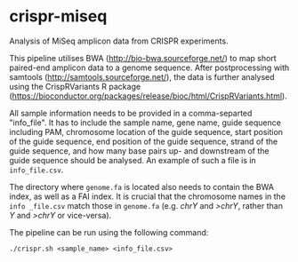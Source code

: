 # crispr-miseq
Analysis of MiSeq amplicon data from CRISPR experiments.

This pipeline utilises BWA (http://bio-bwa.sourceforge.net/) to map short paired-end amplicon data to a genome sequence. After postprocessing with samtools (http://samtools.sourceforge.net/), the data is further analysed using the CrispRVariants R package (https://bioconductor.org/packages/release/bioc/html/CrispRVariants.html). 

All sample information needs to be provided in a comma-separted "info_file". It has to include the sample name, gene name, guide sequence including PAM, chromosome location of the guide sequence, start position of the guide sequence, end position of the guide sequence, strand of the guide sequence, and how many base pairs up- and downstream of the guide sequence should be analysed. An example of such a file is in `info_file.csv`. 

The directory where `genome.fa` is located also needs to contain the BWA index, as well as a FAI index.
It is crucial that the chromosome names in the `info _file.csv` match those in `genome.fa` (e.g. _chrY_ and _>chrY_, rather than _Y_ and _>chrY_ or vice-versa). 

The pipeline can be run using the following command: 
```
./crispr.sh <sample_name> <info_file.csv>
```
